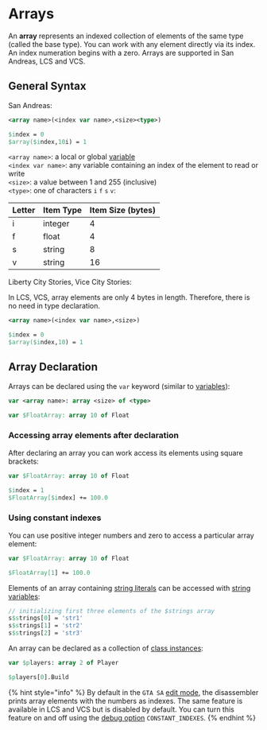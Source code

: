 # Arrays

An **array** represents an indexed collection of elements of the same type (called the base type). You can work with any element directly via its index. An index numeration begins with a zero. Arrays are supported in San Andreas, LCS and VCS.

## General Syntax

San Andreas:

```pascal
<array name>(<index var name>,<size><type>)
```

```pascal
$index = 0
$array($index,10i) = 1
```

`<array name>`: a local or global [variable](variables.md)\
`<index var name>`: any variable containing an index of the element to read or write\
`<size>`: a value between 1 and 255 (inclusive)\
`<type>`: one of characters `i` `f` `s` `v`:

| Letter | Item Type | Item Size (bytes) |
| ------ | --------- | ----------------- |
| i      | integer   | 4                 |
| f      | float     | 4                 |
| s      | string    | 8                 |
| v      | string    | 16                |

Liberty City Stories, Vice City Stories:

In LCS, VCS, array elements are only 4 bytes in length. Therefore, there is no need in type declaration.

```pascal
<array name>(<index var name>,<size>)
```

```pascal
$index = 0
$array($index,10) = 1
```

## Array Declaration

Arrays can be declared using the `var` keyword (similar to [variables](variables.md)):

```pascal
var <array name>: array <size> of <type>
```

```pascal
var $FloatArray: array 10 of Float
```

### Accessing array elements after declaration

After declaring an array you can work access its elements using square brackets:

```pascal
var $FloatArray: array 10 of Float

$index = 1
$FloatArray[$index] += 100.0
```

### Using constant indexes

You can use positive integer numbers and zero to access a particular array element:

```pascal
var $FloatArray: array 10 of Float

$FloatArray[1] += 100.0
```

Elements of an array containing [string literals](data-types.md#string-literals) can be accessed with [string variables](data-types.md#string-variables):

```pascal
// initializing first three elements of the $strings array
s$strings[0] = 'str1'
s$strings[1] = 'str2'
s$strings[2] = 'str3'
```

An array can be declared as a collection of [class instances](classes.md#class-instances):

```pascal
var $players: array 2 of Player

$players[0].Build
```

{% hint style="info" %}
By default in the `GTA SA` [edit mode](../edit-modes/), the disassembler prints array elements with the numbers as indexes. The same feature is available in LCS and VCS but is disabled by default. You can turn this feature on and off using the [debug option](../editor/console.md#constant\_indexes) `CONSTANT_INDEXES`.&#x20;
{% endhint %}
